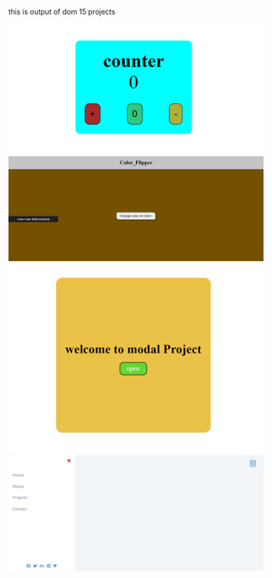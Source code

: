 <p>this is output of dom  15 projects</p>


<img src="image/counter.png">
<img src="image/flipper.png">
<img src="image/modal.png">
<img src="image/sidebar.png">
